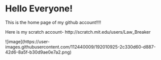 <!DOCTYPE html>
<html>
<body>
<h1>Hello Everyone!</h1>
<p>This is the home page of my github account!!!!</p>
<p>Here is my scratch account- http://scratch.mit.edu/users/Law_Breaker</p>
</body>
</html>
![image](https://user-images.githubusercontent.com/112440009/192010925-2c330d60-d887-42d6-8a5f-b30d9ae0e7a2.png)
